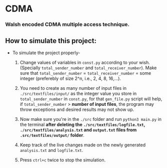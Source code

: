 # CDMA

### Walsh encoded CDMA multiple access technique.


## How to simulate this project:


* To simulate the project properly-

    1. Change values of variables in ```const.py``` according to your wish. (Specially ```total_sender_number``` and ```total_receiver_number```). Make sure that ```total_sender_number``` = ```total_receiver_number``` = some integer (preferebly of size 2^n, i.e., 2, 4, 8, 16,...).

    2. You need to create as many number of input files in ```./src/textfiles/input/``` as the integer value you store in ```total_sender_number``` in ```const.py```, for that ```gen_file.py``` script will help, if ```total_sender_number``` > **number of input files**, the program may throw exceptions and desired results may not show up.

    3. Now make sure you're in the ```./src``` folder and run ```python3 main.py``` in the terminal **after deleting the ```./src/textfiles/logfile.txt```, ```./src/textfiles/analysis.txt``` and ```output.txt``` files from ```.src/textfiles/output/``` folder**.

    4. Keep track of the live changes made on the newly generated ```analysis.txt``` and ```logfile.txt```.

    5. Press ```ctrl+c``` twice to stop the simulation.
